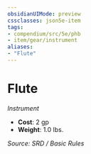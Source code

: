 ```yaml
---
obsidianUIMode: preview
cssclasses: json5e-item
tags:
- compendium/src/5e/phb
- item/gear/instrument
aliases: 
- "Flute"
---
```

# Flute
*Instrument*  

- **Cost**: 2 gp
- **Weight**: 1.0 lbs.

*Source: SRD / Basic Rules*
